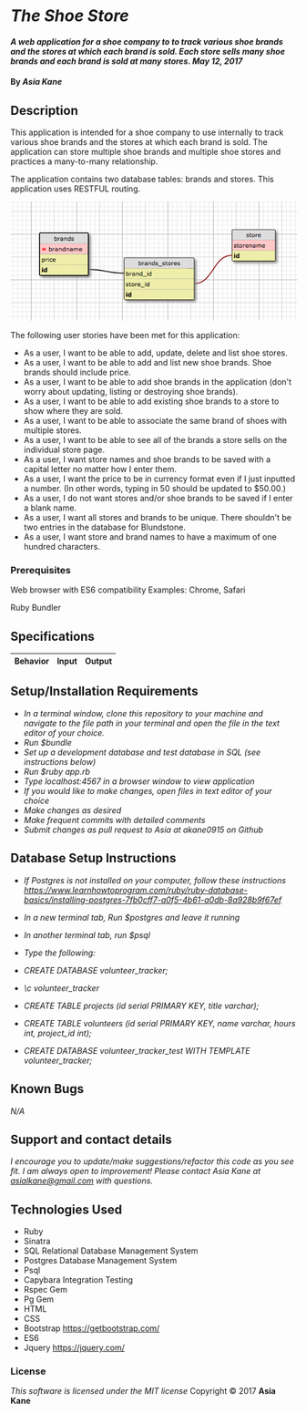 # _The Shoe Store_

#### _A web application for a shoe company to to track various shoe brands and the stores at which each brand is sold.  Each store sells many shoe brands and each brand is sold at many stores.  May 12, 2017_

#### By _**Asia Kane**_

## Description

This application is intended for a shoe company to use internally to track various shoe brands and the stores at which each brand is sold. The application can store multiple shoe brands and multiple shoe stores and practices a many-to-many relationship.

The application contains two database tables: brands and stores. This application uses RESTFUL routing.  

![SQL DB structure](/public/img/sql-database.png)

The following user stories have been met for this application:

* As a user, I want to be able to add, update, delete and list shoe stores.
* As a user, I want to be able to add and list new shoe brands. Shoe brands should include price.
* As a user, I want to be able to add shoe brands in the application (don't worry about updating, listing or destroying shoe brands).
* As a user, I want to be able to add existing shoe brands to a store to show where they are sold.
* As a user, I want to be able to associate the same brand of shoes with multiple stores.
* As a user, I want to be able to see all of the brands a store sells on the individual store page.
* As a user, I want store names and shoe brands to be saved with a capital letter no matter how I enter them.
* As a user, I want the price to be in currency format even if I just inputted a number. (In other words, typing in 50 should be updated to $50.00.)
* As a user, I do not want stores and/or shoe brands to be saved if I enter a blank name.
* As a user, I want all stores and brands to be unique. There shouldn't be two entries in the database for Blundstone.
* As a user, I want store and brand names to have a maximum of one hundred characters.


### Prerequisites

Web browser with ES6 compatibility
Examples: Chrome, Safari

Ruby
Bundler

## Specifications
| Behavior |  Input   |  Output  |
|----------|:--------:|:--------:|



## Setup/Installation Requirements
* _In a terminal window, clone this repository to your machine and navigate to the file path in your terminal and open the file in the text editor of your choice._
* _Run $bundle_
* _Set up a development database and test database in SQL (see instructions below)_
* _Run $ruby app.rb_
* _Type localhost:4567 in a browser window to view application_
* _If you would like to make changes, open files in text editor of your choice_
* _Make changes as desired_
* _Make frequent commits with detailed comments_
* _Submit changes as pull request to Asia at akane0915 on Github_

## Database Setup Instructions

* _If Postgres is not installed on your computer, follow these instructions https://www.learnhowtoprogram.com/ruby/ruby-database-basics/installing-postgres-7fb0cff7-a0f5-4b61-a0db-8a928b9f67ef_
* _In a new terminal tab, Run $postgres and leave it running_
* _In another terminal tab, run $psql_
* _Type the following:_

* _CREATE DATABASE volunteer_tracker;_
* _\c volunteer_tracker_
* _CREATE TABLE projects (id serial PRIMARY KEY, title varchar);_
* _CREATE TABLE volunteers (id serial PRIMARY KEY, name varchar, hours int, project_id int);_
* _CREATE DATABASE volunteer_tracker_test WITH TEMPLATE volunteer_tracker;_

## Known Bugs
_N/A_

## Support and contact details
_I encourage you to update/make suggestions/refactor this code as you see fit. I am always open to improvement! Please contact Asia Kane at asialkane@gmail.com with questions._

## Technologies Used
* Ruby
* Sinatra
* SQL Relational Database Management System
* Postgres Database Management System
* Psql
* Capybara Integration Testing
* Rspec Gem
* Pg Gem
* HTML
* CSS
* Bootstrap https://getbootstrap.com/
* ES6
* Jquery https://jquery.com/


### License
*This software is licensed under the MIT license*
Copyright © 2017 **Asia Kane**
